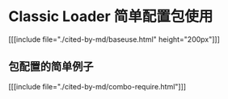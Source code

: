 # Classic Loader 简单配置包使用
[[[include file="./cited-by-md/baseuse.html" height="200px"]]]

## 包配置的简单例子

[[[include file="./cited-by-md/combo-require.html"]]]